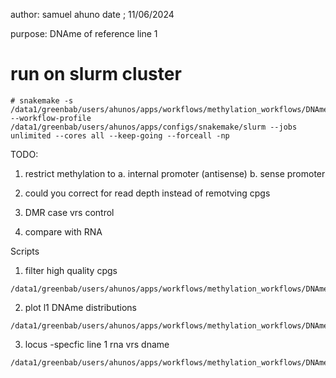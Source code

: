 author: samuel ahuno
date ; 11/06/2024

purpose: DNAme of reference line 1

# run on slurm cluster

```
# snakemake -s /data1/greenbab/users/ahunos/apps/workflows/methylation_workflows/DNAme_Ref_LINE1/scripts/fullLengthL1_L1Base_DNAmeOverlaps.smk --workflow-profile /data1/greenbab/users/ahunos/apps/configs/snakemake/slurm --jobs unlimited --cores all --keep-going --forceall -np
```

TODO: 
1. restrict methylation to 
a. internal promoter (antisense)
b. sense promoter

2. could you correct for read depth instead of remotving cpgs
3. DMR case vrs control
4. compare with RNA


Scripts
1. filter high quality cpgs 
```
/data1/greenbab/users/ahunos/apps/workflows/methylation_workflows/DNAme_Ref_LINE1/scripts/fullLengthL1_L1Base_DNAmeOverlaps.smk
```

2. plot l1 DNAme distributions
```
/data1/greenbab/users/ahunos/apps/workflows/methylation_workflows/DNAme_Ref_LINE1/scripts/R/GenomicOverlapsWithR.R
```

3. locus -specfic line 1 rna vrs dname
```
/data1/greenbab/users/ahunos/apps/workflows/methylation_workflows/DNAme_Ref_LINE1/scripts/R/locusSpecificRNA_DNAmeRate.R
```